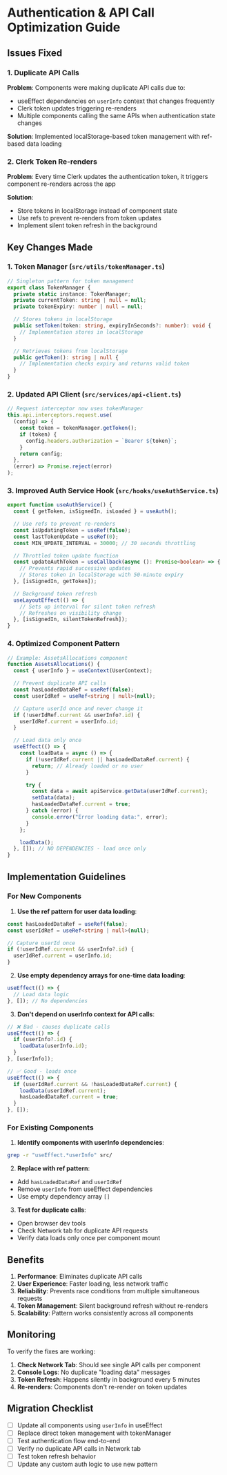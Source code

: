 # Authentication & API Call Optimization Guide

## Issues Fixed

### 1. Duplicate API Calls

**Problem**: Components were making duplicate API calls due to:

- useEffect dependencies on `userInfo` context that changes frequently
- Clerk token updates triggering re-renders
- Multiple components calling the same APIs when authentication state changes

**Solution**: Implemented localStorage-based token management with ref-based data loading

### 2. Clerk Token Re-renders

**Problem**: Every time Clerk updates the authentication token, it triggers component re-renders across the app

**Solution**:

- Store tokens in localStorage instead of component state
- Use refs to prevent re-renders from token updates
- Implement silent token refresh in the background

## Key Changes Made

### 1. Token Manager (`src/utils/tokenManager.ts`)

```typescript
// Singleton pattern for token management
export class TokenManager {
  private static instance: TokenManager;
  private currentToken: string | null = null;
  private tokenExpiry: number | null = null;

  // Stores tokens in localStorage
  public setToken(token: string, expiryInSeconds?: number): void {
    // Implementation stores in localStorage
  }

  // Retrieves tokens from localStorage
  public getToken(): string | null {
    // Implementation checks expiry and returns valid token
  }
}
```

### 2. Updated API Client (`src/services/api-client.ts`)

```typescript
// Request interceptor now uses tokenManager
this.api.interceptors.request.use(
  (config) => {
    const token = tokenManager.getToken();
    if (token) {
      config.headers.authorization = `Bearer ${token}`;
    }
    return config;
  },
  (error) => Promise.reject(error)
);
```

### 3. Improved Auth Service Hook (`src/hooks/useAuthService.ts`)

```typescript
export function useAuthService() {
  const { getToken, isSignedIn, isLoaded } = useAuth();

  // Use refs to prevent re-renders
  const isUpdatingToken = useRef(false);
  const lastTokenUpdate = useRef(0);
  const MIN_UPDATE_INTERVAL = 30000; // 30 seconds throttling

  // Throttled token update function
  const updateAuthToken = useCallback(async (): Promise<boolean> => {
    // Prevents rapid successive updates
    // Stores token in localStorage with 50-minute expiry
  }, [isSignedIn, getToken]);

  // Background token refresh
  useLayoutEffect(() => {
    // Sets up interval for silent token refresh
    // Refreshes on visibility change
  }, [isSignedIn, silentTokenRefresh]);
}
```

### 4. Optimized Component Pattern

```typescript
// Example: AssetsAllocations component
function AssetsAllocations() {
  const { userInfo } = useContext(UserContext);

  // Prevent duplicate API calls
  const hasLoadedDataRef = useRef(false);
  const userIdRef = useRef<string | null>(null);

  // Capture userId once and never change it
  if (!userIdRef.current && userInfo?.id) {
    userIdRef.current = userInfo.id;
  }

  // Load data only once
  useEffect(() => {
    const loadData = async () => {
      if (!userIdRef.current || hasLoadedDataRef.current) {
        return; // Already loaded or no user
      }

      try {
        const data = await apiService.getData(userIdRef.current);
        setData(data);
        hasLoadedDataRef.current = true;
      } catch (error) {
        console.error("Error loading data:", error);
      }
    };

    loadData();
  }, []); // NO DEPENDENCIES - load once only
}
```

## Implementation Guidelines

### For New Components

1. **Use the ref pattern for user data loading**:

```typescript
const hasLoadedDataRef = useRef(false);
const userIdRef = useRef<string | null>(null);

// Capture userId once
if (!userIdRef.current && userInfo?.id) {
  userIdRef.current = userInfo.id;
}
```

2. **Use empty dependency arrays for one-time data loading**:

```typescript
useEffect(() => {
  // Load data logic
}, []); // No dependencies
```

3. **Don't depend on userInfo context for API calls**:

```typescript
// ❌ Bad - causes duplicate calls
useEffect(() => {
  if (userInfo?.id) {
    loadData(userInfo.id);
  }
}, [userInfo]);

// ✅ Good - loads once
useEffect(() => {
  if (userIdRef.current && !hasLoadedDataRef.current) {
    loadData(userIdRef.current);
    hasLoadedDataRef.current = true;
  }
}, []);
```

### For Existing Components

1. **Identify components with userInfo dependencies**:

```bash
grep -r "useEffect.*userInfo" src/
```

2. **Replace with ref pattern**:

- Add `hasLoadedDataRef` and `userIdRef`
- Remove `userInfo` from useEffect dependencies
- Use empty dependency array `[]`

3. **Test for duplicate calls**:

- Open browser dev tools
- Check Network tab for duplicate API requests
- Verify data loads only once per component mount

## Benefits

1. **Performance**: Eliminates duplicate API calls
2. **User Experience**: Faster loading, less network traffic
3. **Reliability**: Prevents race conditions from multiple simultaneous requests
4. **Token Management**: Silent background refresh without re-renders
5. **Scalability**: Pattern works consistently across all components

## Monitoring

To verify the fixes are working:

1. **Check Network Tab**: Should see single API calls per component
2. **Console Logs**: No duplicate "loading data" messages
3. **Token Refresh**: Happens silently in background every 5 minutes
4. **Re-renders**: Components don't re-render on token updates

## Migration Checklist

- [ ] Update all components using `userInfo` in useEffect
- [ ] Replace direct token management with tokenManager
- [ ] Test authentication flow end-to-end
- [ ] Verify no duplicate API calls in Network tab
- [ ] Test token refresh behavior
- [ ] Update any custom auth logic to use new pattern
